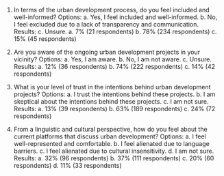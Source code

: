 1. In terms of the urban development process, do you feel included and well-informed?
Options:
a. Yes, I feel included and well-informed.
b. No, I feel excluded due to a lack of transparency and communication.
Results:
c. Unsure.
a. 7% (21 respondents)
b. 78% (234 respondents)
c. 15% (45 respondents)

2. Are you aware of the ongoing urban development projects in your vicinity?
Options:
a. Yes, I am aware.
b. No, I am not aware.
c. Unsure.
Results:
a. 12% (36 respondents)
b. 74% (222 respondents)
c. 14% (42 respondents)

3. What is your level of trust in the intentions behind urban development projects?
Options:
a. I trust the intentions behind these projects.
b. I am skeptical about the intentions behind these projects.
c. I am not sure.
Results:
a. 13% (39 respondents)
b. 63% (189 respondents)
c. 24% (72 respondents)

4. From a linguistic and cultural perspective, how do you feel about the current platforms that discuss urban development?
Options:
a. I feel well-represented and comfortable.
b. I feel alienated due to language barriers.
c. I feel alienated due to cultural insensitivity.
d. I am not sure.
Results:
a. 32% (96 respondents)
b. 37% (111 respondents)
c. 20% (60 respondents)
d. 11% (33 respondents)



